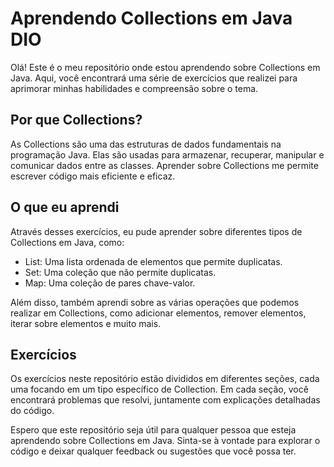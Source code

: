 # Aprendendo Collections em Java DIO

Olá! Este é o meu repositório onde estou aprendendo sobre Collections em Java. Aqui, você encontrará uma série de exercícios que realizei para aprimorar minhas habilidades e compreensão sobre o tema.

## Por que Collections?

As Collections são uma das estruturas de dados fundamentais na programação Java. Elas são usadas para armazenar, recuperar, manipular e comunicar dados entre as classes. Aprender sobre Collections me permite escrever código mais eficiente e eficaz.

## O que eu aprendi

Através desses exercícios, eu pude aprender sobre diferentes tipos de Collections em Java, como:

- List: Uma lista ordenada de elementos que permite duplicatas.
- Set: Uma coleção que não permite duplicatas.
- Map: Uma coleção de pares chave-valor.

Além disso, também aprendi sobre as várias operações que podemos realizar em Collections, como adicionar elementos, remover elementos, iterar sobre elementos e muito mais.

## Exercícios

Os exercícios neste repositório estão divididos em diferentes seções, cada uma focando em um tipo específico de Collection. Em cada seção, você encontrará problemas que resolvi, juntamente com explicações detalhadas do código.

Espero que este repositório seja útil para qualquer pessoa que esteja aprendendo sobre Collections em Java. Sinta-se à vontade para explorar o código e deixar qualquer feedback ou sugestões que você possa ter.
